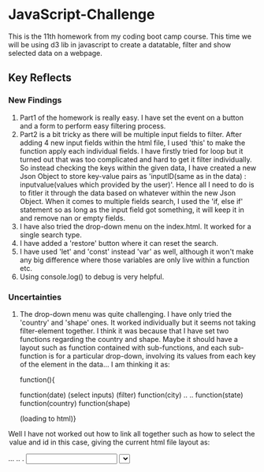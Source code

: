 # JavaScript-Challenge
This is the 11th homework from my coding boot camp course.
This time we will be using d3 lib in javascript to create a datatable, filter and show selected data on a webpage.

## Key Reflects

### New Findings
1. Part1 of the homework is really easy. I have set the event on a button and a form to perform easy filtering process.
2. Part2 is a bit tricky as there will be multiple input fields to filter. After adding 4 new input fields within the html file, I used 'this' to make the function apply each individual fields. I have firstly tried for loop but it turned out that was too complicated and hard to get it filter individually. So instead checking the keys within the given data, I have created a new Json Object to store key-value pairs as 'inputID(same as in the data) : inputvalue(values which provided by the user)'. Hence all I need to do is to fitler it through the data based on whatever within the new Json Object. 
   When it comes to multiple fields search, I used the 'if, else if' statement so as long as the input field got something, it will keep it in and remove nan or empty fields.
3. I have also tried the drop-down menu on the index.html. It worked for a single search type.
4. I have added a 'restore' button where it can reset the search.
5. I have used 'let' and 'const' instead 'var' as well, although it won't make any big difference where those variables are only live within a function etc.
6. Using console.log() to debug is very helpful.

### Uncertainties
1. The drop-down menu was quite challenging. I have only tried the 'country' and 'shape' ones. It worked individually but it seems not taking filter-element together. I think it was because that I have set two functions regarding the country and shape. Maybe it should have a layout such as function contained with sub-functions, and each sub-function is for a particular drop-down, involving its values from each key of the element in the data... I am thinking it as:
    
    function(){
      
      function(date)
        (select inputs)
        (filter)
      function(city)
        ..
        ..
      function(state)
      function(country)
      function(shape)
      
      (loading to html)}
 
Well I have not worked out how to link all together such as how to select the <option> value and <select> id in this case, giving the current html file layout as:
  
  <body>
    ...
    ..
    .
    <li)
      <label>
      <input>
      <select>
        <option>
        
